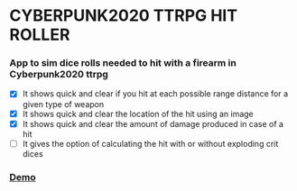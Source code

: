 # CYBERPUNK2020 TTRPG HIT ROLLER

### App to sim dice rolls needed to hit with a firearm in Cyberpunk2020 ttrpg

- [x] It shows quick and clear if you hit at each possible range distance for a given type of weapon
- [x] It shows quick and clear the location of the hit using an image
- [x] It shows quick and clear the amount of damage produced in case of a hit
- [ ] It gives the option of calculating the hit with or without exploding crit dices

### [Demo](https://jaumevibu.github.io/cyberpunk2020-hit-roller/)
